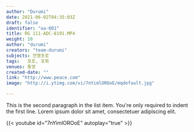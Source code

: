 ```yaml
---
author: "Durumi"
date: 2021-06-02T04:35:03Z
draft: false
identifier: "aa-001"
title: RG 111-ADC-8191.MP4
weight: 10
author: "durumi"
creators: "team-durumi"
subjects: 전쟁포로
tags:	포로, 포획
venues: 통영
created-date: ""
link: "http://www.peace.com"
image: "http://i.ytimg.com/vi/7nYimlOROoE/mqdefault.jpg"

---
```



This is the second paragraph in the list item. You're
only required to indent the first line. Lorem ipsum dolor
sit amet, consectetuer adipiscing elit.


{{< youtube id="7nYimlOROoE" autoplay="true" >}}	
